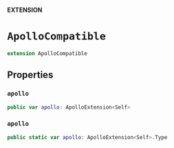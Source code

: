 **EXTENSION**

# `ApolloCompatible`
```swift
extension ApolloCompatible
```

## Properties
### `apollo`

```swift
public var apollo: ApolloExtension<Self>
```

### `apollo`

```swift
public static var apollo: ApolloExtension<Self>.Type
```
